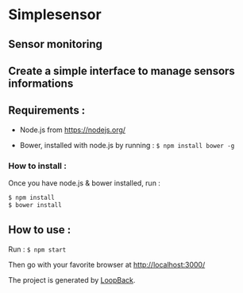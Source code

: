 # Simplesensor

## Sensor monitoring

## Create a simple interface to manage sensors informations

## Requirements :

- Node.js from https://nodejs.org/

- Bower, installed with node.js by running : `$ npm install bower -g `


###  How to install :

Once you have node.js & bower installed, run :

```bash
$ npm install
$ bower install
```

## How to use :

Run : `$ npm start `

Then go with your favorite browser at [http://localhost:3000/](http://localhost:3000/)





The project is generated by [LoopBack](http://loopback.io).